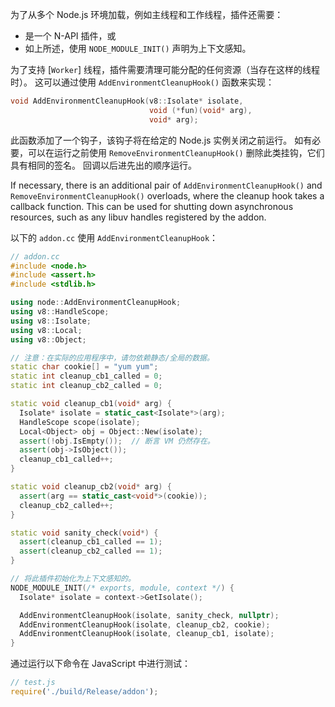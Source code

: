 <!-- YAML
changes:
  - version: v14.8.0
    pr-url: https://github.com/nodejs/node/pull/34572
    description: Cleanup hooks may now be asynchronous.
-->

为了从多个 Node.js 环境加载，例如主线程和工作线程，插件还需要：

* 是一个 N-API 插件，或
* 如上所述，使用 `NODE_MODULE_INIT()` 声明为上下文感知。

为了支持 [`Worker`] 线程，插件需要清理可能分配的任何资源（当存在这样的线程时）。 
这可以通过使用 `AddEnvironmentCleanupHook()` 函数来实现：

```cpp
void AddEnvironmentCleanupHook(v8::Isolate* isolate,
                               void (*fun)(void* arg),
                               void* arg);
```

此函数添加了一个钩子，该钩子将在给定的 Node.js 实例关闭之前运行。 
如有必要，可以在运行之前使用 `RemoveEnvironmentCleanupHook()` 删除此类挂钩，它们具有相同的签名。
回调以后进先出的顺序运行。

If necessary, there is an additional pair of `AddEnvironmentCleanupHook()`
and `RemoveEnvironmentCleanupHook()` overloads, where the cleanup hook takes a
callback function. This can be used for shutting down asynchronous resources,
such as any libuv handles registered by the addon.

以下的 `addon.cc` 使用 `AddEnvironmentCleanupHook`：

```cpp
// addon.cc
#include <node.h>
#include <assert.h>
#include <stdlib.h>

using node::AddEnvironmentCleanupHook;
using v8::HandleScope;
using v8::Isolate;
using v8::Local;
using v8::Object;

// 注意：在实际的应用程序中，请勿依赖静态/全局的数据。
static char cookie[] = "yum yum";
static int cleanup_cb1_called = 0;
static int cleanup_cb2_called = 0;

static void cleanup_cb1(void* arg) {
  Isolate* isolate = static_cast<Isolate*>(arg);
  HandleScope scope(isolate);
  Local<Object> obj = Object::New(isolate);
  assert(!obj.IsEmpty());  // 断言 VM 仍然存在。
  assert(obj->IsObject());
  cleanup_cb1_called++;
}

static void cleanup_cb2(void* arg) {
  assert(arg == static_cast<void*>(cookie));
  cleanup_cb2_called++;
}

static void sanity_check(void*) {
  assert(cleanup_cb1_called == 1);
  assert(cleanup_cb2_called == 1);
}

// 将此插件初始化为上下文感知的。
NODE_MODULE_INIT(/* exports, module, context */) {
  Isolate* isolate = context->GetIsolate();

  AddEnvironmentCleanupHook(isolate, sanity_check, nullptr);
  AddEnvironmentCleanupHook(isolate, cleanup_cb2, cookie);
  AddEnvironmentCleanupHook(isolate, cleanup_cb1, isolate);
}
```

通过运行以下命令在 JavaScript 中进行测试：

```js
// test.js
require('./build/Release/addon');
```



